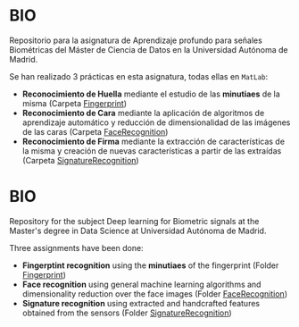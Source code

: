 # BIO

Repositorio para la asignatura de Aprendizaje profundo para señales Biométricas del Máster de Ciencia de Datos en la Universidad Autónoma de Madrid.

Se han realizado 3 prácticas en esta asignatura, todas ellas en `MatLab`:

- **Reconocimiento de Huella** mediante el estudio de las **minutiaes** de la misma (Carpeta [Fingerprint](https://github.com/fjsaezm/mcd/tree/main/BIO/Fingerprint))
- **Reconocimiento de Cara** mediante la aplicación de algoritmos de aprendizaje automático y reducción de dimensionalidad de las imágenes de las caras (Carpeta [FaceRecognition](https://github.com/fjsaezm/mcd/tree/main/BIO/FaceRecognition))
- **Reconocimiento de Firma** mediante la extracción de características de la misma y creación de nuevas características a partir de las extraídas (Carpeta [SignatureRecognition](https://github.com/fjsaezm/mcd/tree/main/BIO/SignatureRecognition))


# BIO

Repository for the subject Deep learning for Biometric signals at the Master's degree in Data Science at Universidad Autónoma de Madrid.

Three assignments have been done:

- **Fingerptint recognition** using the **minutiaes** of the fingerprint (Folder [Fingerprint](https://github.com/fjsaezm/mcd/tree/main/BIO/Fingerprint))
- **Face recognition** using general machine learning algorithms and dimensionality reduction over the face images (Folder [FaceRecognition](https://github.com/fjsaezm/mcd/tree/main/BIO/FaceRecognition))
- **Signature recognition** using extracted and handcrafted features obtained from the sensors (Folder [SignatureRecognition](https://github.com/fjsaezm/mcd/tree/main/BIO/SignatureRecognition))